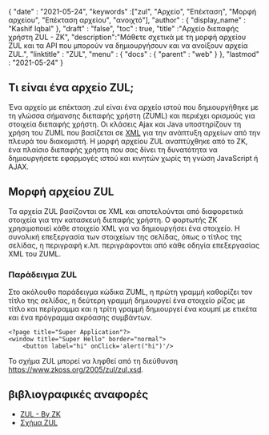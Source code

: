 {
  "date" : "2021-05-24",
  "keywords" :["zul", "Αρχείο", "Επέκταση", "Μορφή αρχείου", "Επέκταση αρχείου", "ανοιχτό"],
  "author" : {
    "display_name" : "Kashif Iqbal"
},
  "draft" : "false",
  "toc" : true,
  "title" :"Αρχείο διεπαφής χρήστη ZUL - ZK",
  "description":"Μάθετε σχετικά με τη μορφή αρχείου ZUL και τα API που μπορούν να δημιουργήσουν και να ανοίξουν αρχεία ZUL.",
  "linktitle" : "ZUL",
  "menu" : {
    "docs" : {
      "parent" : "web"
}
},
  "lastmod" : "2021-05-24"
}

## Τι είναι ένα αρχείο ZUL;

Ένα αρχείο με επέκταση .zul είναι ένα αρχείο ιστού που δημιουργήθηκε με τη γλώσσα σήμανσης διεπαφής χρήστη (ZUML) και περιέχει ορισμούς για στοιχεία διεπαφής χρήστη. Οι κλάσεις Ajax και Java υποστηρίζουν τη χρήση του ZUML που βασίζεται σε [XML](/el/web/xml/) για την ανάπτυξη αρχείων από την πλευρά του διακομιστή. Η μορφή αρχείου ZUL αναπτύχθηκε από το ZK, ένα πλαίσιο διεπαφής χρήστη που σας δίνει τη δυνατότητα να δημιουργήσετε εφαρμογές ιστού και κινητών χωρίς τη γνώση JavaScript ή AJAX.

## Μορφή αρχείου ZUL

Τα αρχεία ZUL βασίζονται σε XML και αποτελούνται από διαφορετικά στοιχεία για την κατασκευή διεπαφής χρήστη. Ο φορτωτής ZK χρησιμοποιεί κάθε στοιχείο XML για να δημιουργήσει ένα στοιχείο. Η συνολική επεξεργασία των στοιχείων της σελίδας, όπως ο τίτλος της σελίδας, η περιγραφή κ.λπ. περιγράφονται από κάθε οδηγία επεξεργασίας XML του ZUML.

### Παράδειγμα ZUL

Στο ακόλουθο παράδειγμα κώδικα ZUML, η πρώτη γραμμή καθορίζει τον τίτλο της σελίδας, η δεύτερη γραμμή δημιουργεί ένα στοιχείο ρίζας με τίτλο και περίγραμμα και η τρίτη γραμμή δημιουργεί ένα κουμπί με ετικέτα και ένα πρόγραμμα ακρόασης συμβάντων.

```
<?page title="Super Application"?>
<window title="Super Hello" border="normal">
    <button label="hi" onClick='alert("hi")'/>
```
Το σχήμα ZUL μπορεί να ληφθεί από τη διεύθυνση https://www.zkoss.org/2005/zul/zul.xsd.
## βιβλιογραφικές αναφορές

* [ZUL - By ZK](https://www.zkoss.org/wiki/ZK_Getting_Started/Tutorial)
* [Σχήμα ZUL](https://www.zkoss.org/2005/zul/zul.xsd)

